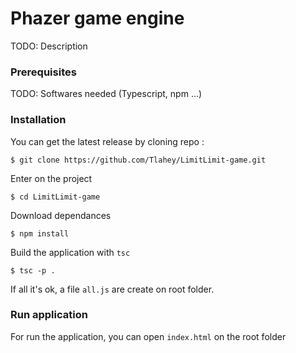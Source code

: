 # Phazer game engine

TODO: Description

### Prerequisites

TODO: Softwares needed (Typescript, npm ...)

### Installation

You can get the latest release by cloning repo :
```
$ git clone https://github.com/Tlahey/LimitLimit-game.git
```

Enter on the project
```
$ cd LimitLimit-game
```

Download dependances
```
$ npm install
```

Build the application with `tsc`

```
$ tsc -p .
```

If all it's ok, a file `all.js` are create on root folder.

### Run application

For run the application, you can open `index.html` on the root folder
